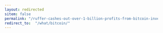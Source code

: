 ```yaml
---
layout: redirected
sitem: false
permalink: "/ruffer-cashes-out-over-1-billion-profits-from-bitcoin-investment-to-conservative-assets/"
redirect_to:  "/what/bitcoin/"
---
```

